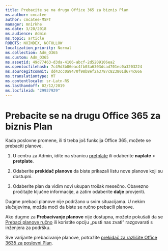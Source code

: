 ```yaml
---
title: Prebacite se na drugu Office 365 za biznis Plan
ms.author: cmcatee
author: cmcatee-MSFT
manager: mnirkhe
ms.date: 3/20/2018
ms.audience: Admin
ms.topic: article
ROBOTS: NOINDEX, NOFOLLOW
localization_priority: Normal
ms.collection: Adm_O365
ms.custom: Adm_O365
ms.assetid: 49d77463-d3da-4106-abcf-2d5209106ea2
ms.openlocfilehash: 7c49d3b06eac4fb03a6303dcad701ec0a3203224
ms.sourcegitcommit: dd43cc0a9470f98b8ef2a3787c823801d674c666
ms.translationtype: MT
ms.contentlocale: sr-Latn-RS
ms.lasthandoff: 02/12/2019
ms.locfileid: "29927929"
---
```

# <a name="switch-to-a-different-office-365-for-business-plan"></a>Prebacite se na drugu Office 365 za biznis Plan

Kada poslovne promene, ili ti treba još funkcija Office 365, možete se prebaciti planove.
  
1. U centru za Admin, idite na stranicu [pretplate](https://go.microsoft.com/fwlink/p/?linkid=842054) ili odaberite **naplate** \> **pretplate**.
    
2. Odaberite **prekidač planove** da biste prikazali listu nove planove koji su dostupni. 
    
3. Odaberite plan da vidim novi ukupan trošak mesečno. Obavezno pročitajte ključne informacije, a zatim odaberite **dalje** provjeriti. 
    
Dugme prebaci planove nije podržano u svim situacijama. U nekim slučajevima, možda moći da biste se ručno prebacili planove.
  
Ako dugme za **Prebacivanje planove** nije dostupna, možete pokušati da se [Prebaci planove ručno](https://support.office.com/article/eb0d0680-5677-41a0-8c46-4b9d47f1c209) ili koristite opciju „pusti nas zvati” razgovarati s inženjera za podršku. 
  
Sve varijante prebacivanje planove, potražite [prekidač za različite Office 3635 za poslovni Plan](https://support.office.com/article/49d77463-d3da-4106-abcf-2d5209106ea2).
  

